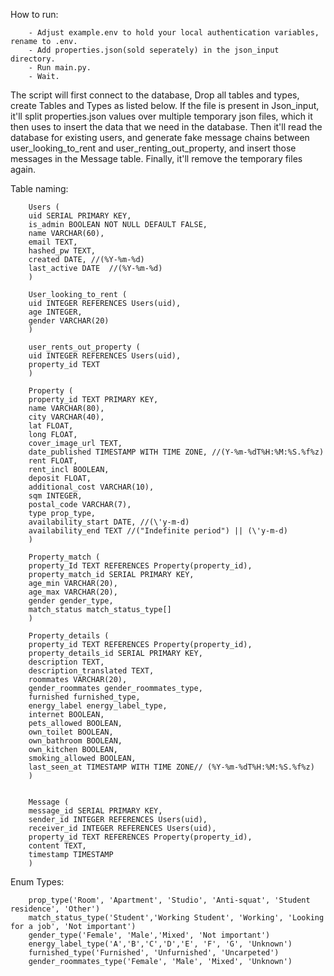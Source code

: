 How to run:

        - Adjust example.env to hold your local authentication variables, rename to .env.
        - Add properties.json(sold seperately) in the json_input directory.
        - Run main.py.
        - Wait.
        
The script will first connect to the database, Drop all tables and types, create Tables and Types as listed below.
If the file is present in Json_input, it'll split properties.json values over multiple temporary json files, 
which it then uses to insert the data that we need in the database.
Then it'll read the database for existing users, and generate fake message chains between user_looking_to_rent and user_renting_out_property,
and insert those messages in the Message table.
Finally, it'll remove the temporary files again. 

Table naming:

        Users (
        uid SERIAL PRIMARY KEY,
        is_admin BOOLEAN NOT NULL DEFAULT FALSE,
        name VARCHAR(60),
        email TEXT,
        hashed_pw TEXT,
        created DATE, //(%Y-%m-%d)
        last_active DATE  //(%Y-%m-%d)
        )
        
        User_looking_to_rent (
        uid INTEGER REFERENCES Users(uid),
        age INTEGER,
        gender VARCHAR(20)
        )
        
        user_rents_out_property (
        uid INTEGER REFERENCES Users(uid),
        property_id TEXT
        )
        
        Property (
        property_id TEXT PRIMARY KEY,
        name VARCHAR(80),
        city VARCHAR(40),
        lat FLOAT,
        long FLOAT,
        cover_image_url TEXT,
        date_published TIMESTAMP WITH TIME ZONE, //(Y-%m-%dT%H:%M:%S.%f%z)
        rent FLOAT,
        rent_incl BOOLEAN,
        deposit FLOAT,
        additional_cost VARCHAR(10), 
        sqm INTEGER,
        postal_code VARCHAR(7),
        type prop_type,
        availability_start DATE, //(\'y-m-d)
        availability_end TEXT //("Indefinite period") || (\'y-m-d)
        )
        
        Property_match (
        property_Id TEXT REFERENCES Property(property_id),
        property_match_id SERIAL PRIMARY KEY,
        age_min VARCHAR(20),
        age_max VARCHAR(20),
        gender gender_type,
        match_status match_status_type[] 
        )
        
        Property_details (
        property_id TEXT REFERENCES Property(property_id),
        property_details_id SERIAL PRIMARY KEY,
        description TEXT,
        description_translated TEXT,
        roommates VARCHAR(20),
        gender_roommates gender_roommates_type,
        furnished furnished_type,
        energy_label energy_label_type,
        internet BOOLEAN,
        pets_allowed BOOLEAN,
        own_toilet BOOLEAN,
        own_bathroom BOOLEAN,
        own_kitchen BOOLEAN,
        smoking_allowed BOOLEAN, 
        last_seen_at TIMESTAMP WITH TIME ZONE// (%Y-%m-%dT%H:%M:%S.%f%z)
        )
        
        
        Message (
        message_id SERIAL PRIMARY KEY,
        sender_id INTEGER REFERENCES Users(uid),
        receiver_id INTEGER REFERENCES Users(uid),
        property_id TEXT REFERENCES Property(property_id),
        content TEXT,
        timestamp TIMESTAMP
        )
       
Enum Types: 

        prop_type('Room', 'Apartment', 'Studio', 'Anti-squat', 'Student residence', 'Other')
        match_status_type('Student','Working Student', 'Working', 'Looking for a job', 'Not important')
        gender_type('Female', 'Male','Mixed', 'Not important')
        energy_label_type('A','B','C','D','E', 'F', 'G', 'Unknown')
        furnished_type('Furnished', 'Unfurnished', 'Uncarpeted')
        gender_roommates_type('Female', 'Male', 'Mixed', 'Unknown')
        
